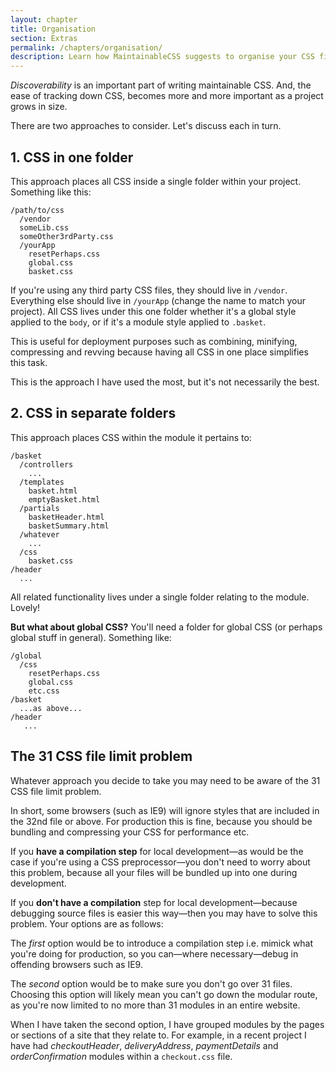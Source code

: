 ```yaml
---
layout: chapter
title: Organisation
section: Extras
permalink: /chapters/organisation/
description: Learn how MaintainableCSS suggests to organise your CSS files within your codebase.
---
```


*Discoverability* is an important part of writing maintainable CSS. And, the ease of tracking down CSS, becomes more and more important as a project grows in size.

There are two approaches to consider. Let's discuss each in turn.

## 1. CSS in one folder

This approach places all CSS inside a single folder within your project. Something like this:

	/path/to/css
	  /vendor
      someLib.css
      someOther3rdParty.css
	  /yourApp
	    resetPerhaps.css
	    global.css
	    basket.css

If you're using any third party CSS files, they should live in `/vendor`. Everything else should live in `/yourApp` (change the name to match your project). All CSS lives under this one folder whether it's a global style applied to the `body`, or if it's a module style applied to `.basket`.

This is useful for deployment purposes such as combining, minifying, compressing and revving because having all CSS in one place simplifies this task.

This is the approach I have used the most, but it's not necessarily the best.

## 2. CSS in separate folders

This approach places CSS within the module it pertains to:

	/basket
      /controllers
        ...
      /templates
        basket.html
        emptyBasket.html
      /partials
        basketHeader.html
        basketSummary.html
      /whatever
        ...
      /css
        basket.css
	/header
	  ...

All related functionality lives under a single folder relating to the module. Lovely!

**But what about global CSS?** You'll need a folder for global CSS (or perhaps global stuff in general). Something like:

	/global
	  /css
        resetPerhaps.css
        global.css
        etc.css
	/basket
	  ...as above...
	/header
       ...

## The 31 CSS file limit problem

Whatever approach you decide to take you may need to be aware of the 31 CSS file limit problem.

In short, some browsers (such as IE9) will ignore styles that are included in the 32nd file or above. For production this is fine, because you should be bundling and compressing your CSS for performance etc.

If you **have a compilation step** for local development&mdash;as would be the case if you're using a CSS preprocessor&mdash;you don't need to worry about this problem, because all your files will be bundled up into one during development.

If you **don't have a compilation** step for local development&mdash;because debugging source files is easier this way&mdash;then you may have to solve this problem. Your options are as follows:

The *first* option would be to introduce a compilation step i.e. mimick what you're doing for production, so you can&mdash;where necessary&mdash;debug in offending browsers such as IE9.

The *second* option would be to make sure you don't go over 31 files. Choosing this option will likely mean you can't go down the modular route, as you're now limited to no more than 31 modules in an entire website.

When I have taken the second option, I have grouped modules by the pages or sections of a site that they relate to. For example, in a recent project I have had *checkoutHeader*, *deliveryAddress*, *paymentDetails* and *orderConfirmation* modules within a `checkout.css` file.